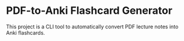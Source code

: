 # PDF-to-Anki Flashcard Generator

This project is a CLI tool to automatically convert PDF lecture notes into Anki flashcards. 